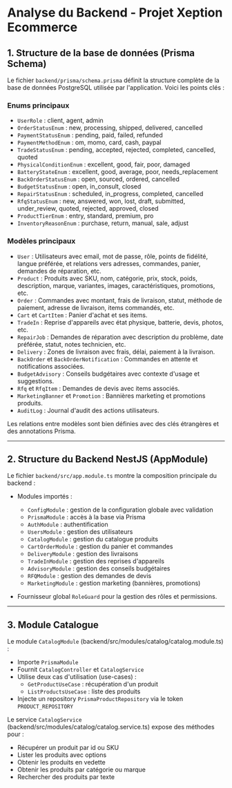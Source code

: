 # Analyse du Backend - Projet Xeption Ecommerce

## 1. Structure de la base de données (Prisma Schema)

Le fichier `backend/prisma/schema.prisma` définit la structure complète de la base de données PostgreSQL utilisée par l'application. Voici les points clés :

### Enums principaux

- `UserRole` : client, agent, admin
- `OrderStatusEnum` : new, processing, shipped, delivered, cancelled
- `PaymentStatusEnum` : pending, paid, failed, refunded
- `PaymentMethodEnum` : om, momo, card, cash, paypal
- `TradeStatusEnum` : pending, accepted, rejected, completed, cancelled, quoted
- `PhysicalConditionEnum` : excellent, good, fair, poor, damaged
- `BatteryStateEnum` : excellent, good, average, poor, needs_replacement
- `BackOrderStatusEnum` : open, sourced, ordered, cancelled
- `BudgetStatusEnum` : open, in_consult, closed
- `RepairStatusEnum` : scheduled, in_progress, completed, cancelled
- `RfqStatusEnum` : new, answered, won, lost, draft, submitted, under_review, quoted, rejected, approved, closed
- `ProductTierEnum` : entry, standard, premium, pro
- `InventoryReasonEnum` : purchase, return, manual, sale, adjust

### Modèles principaux

- `User` : Utilisateurs avec email, mot de passe, rôle, points de fidélité, langue préférée, et relations vers adresses, commandes, panier, demandes de réparation, etc.
- `Product` : Produits avec SKU, nom, catégorie, prix, stock, poids, description, marque, variantes, images, caractéristiques, promotions, etc.
- `Order` : Commandes avec montant, frais de livraison, statut, méthode de paiement, adresse de livraison, items commandés, etc.
- `Cart` et `CartItem` : Panier d'achat et ses items.
- `TradeIn` : Reprise d'appareils avec état physique, batterie, devis, photos, etc.
- `RepairJob` : Demandes de réparation avec description du problème, date préférée, statut, notes technicien, etc.
- `Delivery` : Zones de livraison avec frais, délai, paiement à la livraison.
- `BackOrder` et `BackOrderNotification` : Commandes en attente et notifications associées.
- `BudgetAdvisory` : Conseils budgétaires avec contexte d'usage et suggestions.
- `Rfq` et `RfqItem` : Demandes de devis avec items associés.
- `MarketingBanner` et `Promotion` : Bannières marketing et promotions produits.
- `AuditLog` : Journal d'audit des actions utilisateurs.

Les relations entre modèles sont bien définies avec des clés étrangères et des annotations Prisma.

---

## 2. Structure du Backend NestJS (AppModule)

Le fichier `backend/src/app.module.ts` montre la composition principale du backend :

- Modules importés :
  - `ConfigModule` : gestion de la configuration globale avec validation
  - `PrismaModule` : accès à la base via Prisma
  - `AuthModule` : authentification
  - `UsersModule` : gestion des utilisateurs
  - `CatalogModule` : gestion du catalogue produits
  - `CartOrderModule` : gestion du panier et commandes
  - `DeliveryModule` : gestion des livraisons
  - `TradeInModule` : gestion des reprises d'appareils
  - `AdvisoryModule` : gestion des conseils budgétaires
  - `RFQModule` : gestion des demandes de devis
  - `MarketingModule` : gestion marketing (bannières, promotions)

- Fournisseur global `RoleGuard` pour la gestion des rôles et permissions.

---

## 3. Module Catalogue

Le module `CatalogModule` (backend/src/modules/catalog/catalog.module.ts) :

- Importe `PrismaModule`
- Fournit `CatalogController` et `CatalogService`
- Utilise deux cas d'utilisation (use-cases) :
  - `GetProductUseCase` : récupération d'un produit
  - `ListProductsUseCase` : liste des produits
- Injecte un repository `PrismaProductRepository` via le token `PRODUCT_REPOSITORY`

Le service `CatalogService` (backend/src/modules/catalog/catalog.service.ts) expose des méthodes pour :

- Récupérer un produit par id ou SKU
- Lister les produits avec options
- Obtenir les produits en vedette
- Obtenir les produits par catégorie ou marque
- Rechercher des produits par texte


